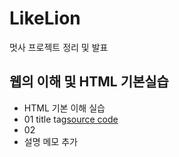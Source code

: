 # LikeLion
멋사 프로젝트 정리 및 발표

## 웹의 이해 및 HTML 기본실습
  * HTML 기본 이해 실습
   *  01 title tag[source code](https://github.com/sjoonl/LikeLion/blob/main/web_html/01_html_title.html)
   *  02
  * 설명 메모 추가
